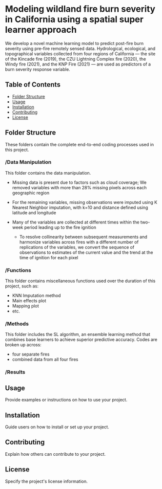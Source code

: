 # Modeling wildland fire burn severity in California using a spatial super learner approach

We develop a novel machine learning model to predict post-fire burn severity using pre-fire remotely sensed data. Hydrological, ecological, and topographical variables collected from four regions of California — the site of the Kincade fire (2019), the CZU Lightning Complex fire (2020), the Windy fire (2021), and the KNP Fire (2021) — are used as predictors of a burn severity response variable. 

## Table of Contents

- [Folder Structure](#folder-structure)
- [Usage](#usage)
- [Installation](#installation)
- [Contributing](#contributing)
- [License](#license)

## Folder Structure

These folders contain the complete end-to-end coding processes used in this project.  

### /Data Manipulation
This folder contains the data manipulation.

- Missing data is present due to factors such as cloud coverage; We removed variables with more than 28% missing pixels across each geographic region
- For the remaining variables, missing observations were imputed using K Nearest Neighbor imputation, with k=10 and distance defined using latitude and longitude
- Many of the variables are collected at different times within the two-week period leading up to the fire ignition

    - To resolve collinearity between subsequent measurements and harmonize variables across fires with a different number of replications of the variables, we convert the sequence of observations to estimates of the current value and the trend at the time of ignition for each pixel

### /Functions
This folder contains miscellaneous functions used over the duration of this project, such as:

- KNN Imputation method
- Main effects plot
- Mapping plot
- etc.

### /Methods
This folder includes the SL algorithm, an ensemble learning method that combines base learners to achieve superior predictive accuracy. Codes are broken up across: 

- four separate fires
- combined data from all four fires 

### /Results

## Usage

Provide examples or instructions on how to use your project.

## Installation

Guide users on how to install or set up your project.

## Contributing

Explain how others can contribute to your project.

## License

Specify the project's license information.
